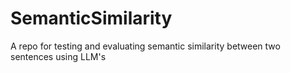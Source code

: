 # SemanticSimilarity
A repo for testing and evaluating semantic similarity between two sentences using LLM's
